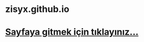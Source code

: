 # zisyx.github.io
<a href="zisyx.github.io/anasayfa"><h1>Sayfaya gitmek için tıklayınız...</h1></a>
